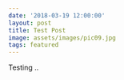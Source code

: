 ```yaml
---
date: '2018-03-19 12:00:00'
layout: post
title: Test Post
image: assets/images/pic09.jpg
tags: featured
---
```


Testing ..
